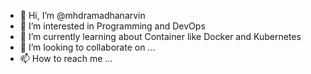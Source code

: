 - 👋 Hi, I’m @mhdramadhanarvin
- 👀 I’m interested in Programming and DevOps
- 🌱 I’m currently learning about Container like Docker and Kubernetes 
- 💞️ I’m looking to collaborate on ...
- 📫 How to reach me ...

<!---
mhdramadhanarvin/mhdramadhanarvin is a ✨ special ✨ repository because its `README.md` (this file) appears on your GitHub profile.
You can click the Preview link to take a look at your changes.
--->
